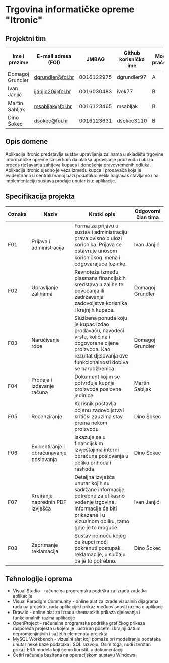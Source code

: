 # Trgovina informatičke opreme "Itronic"

## Projektni tim

Ime i prezime | E-mail adresa (FOI) | JMBAG | Github korisničko ime | Model praćenja
------------  | ------------------- | ----- | --------------------- | --------------
Domagoj Grundler | dgrundler@foi.hr | 0016122975 | dgrundler97 | A
Ivan Janjić | ijanjic20@foi.hr | 0016030483 | ivek77 | B
Martin Sabljak | msabljak@foi.hr | 0016123465 | msabljak | B
Dino Šokec | dsokec@foi.hr | 0016123631 | dsokec3110 | B

## Opis domene

Aplikacija Itronic predstavlja sustav upravljanja zalihama u skladištu trgovine informatičke opreme sa svrhom da olakša upravljanje proizvoda i ubrza proces rješavanja zahtjeva kupaca i donošenja pravovremenih odluka. Aplikacija Itronic ujedno je veza između kupca i prodavača koja je evidentirana u centraliziranoj bazi podataka. Veliki naglasak stavljamo i na implementaciju sustava prodaje unutar iste aplikacije. 

## Specifikacija projekta
Oznaka | Naziv | Kratki opis | Odgovorni član tima
------ | ----- | ----------- | -------------------
F01 | Prijava i administracija | Forma za prijavu u sustav i administraciju prava ovisno o ulozi korisnika. Prijava se ostavruje unosom korisničkog imena i odgovarajuće lozinke.   | Ivan Janjić
F02 | Upravljanje zalihama | Ravnoteža između plasmana financijskih sredstava u zalihe te povećanja ili zadržavanja zadovoljstva korisnika i krajnjih kupaca. | Domagoj Grundler
F03 | Naručivanje robe | Službena ponuda koju je kupac izdao prodavaču, navodeći vrste, količine i dogovorene cijene proizvoda. Kao rezultat djelovanja ove funkcionalnosti dobiva se narudžbenica. | Domagoj Grundler
F04 | Prodaja i izdavanje računa | Dokument kojim se potvrđuje kupnja proizvoda poslovne jedinice | Martin Sabljak
F05 | Recenziranje | Korisnik postavlja ocjenu zadovoljstva i kritički zauzima stav prema nekom proizvodu | Dino Šokec
F06 | Evidentiranje i obračunavanje poslovanja | Iskazuje se u financijskim izvještajima interni obračuna poslovanja u obliku prihoda i rashoda | Dino Šokec
F07 | Kreiranje naprednih PDF izvješća | Detaljna izvješća unutar kojih su sadržane informacije potrebne za efikasno vođenje trgovine. Informacije će biti prikazane i u vizualnom obliku, tamo gdje je to moguće. | Ivan Janjić
F08 | Zaprimanje reklamacija | Sustav pomoću kojeg će kupci moći pokrenuti postupak reklamacije, u slučaju da je to potrebno. | Dino Šokec

## Tehnologije i oprema

* Visual Studio - računalna programska podrška za izradu zadatka aplikacije
* Visual Paradigm Community - online alat za izrade vizualnih dijagrama rada na projektu, rada aplikacije i prikaz međuovisnosti razina u aplikaciji
* Draw.io - online alat za izradu shematskih prikaza djelovanja i funkcionalnih razina aplikacije
* OpenProject - računalna programska podrška grafičkog prikaza rasporeda projekta u kojem je ilustriran početni i krajnji datum nepromjenjinjivih i sažetih elemenata projekta
* MySQL Workbench - vizualni alat koji pomaže pri modeliranju podataka unutar neke baze podataka i SQL razvoju. Osim toga, nudi izvrstan prikaz ERA modela koji ćemo koristiti u dokumentaciji.
* Četiri računala bazirana na operacijskom sustavu Windows
